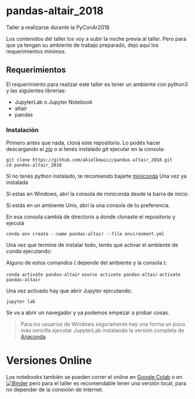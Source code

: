 # pandas-altair_2018
Taller a realizarse durante la PyConAr2018


Los contenidos del taller los voy a subir la noche previa al taller.
Pero para que ya tengan su ambiente de trabajo preparado, dejo aquí los requerimientos mínimos.




## Requerimientos

El requerimiento para realizar este taller es tener un ambiente con python3 y las siguientes librerías:

 - JupyterLab o Jupyter Notebook
 - altair
 - pandas


### Instalación

Primero antes que nada, cloná este repositorio. Lo podés hacer descargando el [zip](https://github.com/akielbowicz/pandas-altair_2018/archive/master.zip) o si tenés instalado _git_ ejecutar en la consola:

```
git clone https://github.com/akielbowicz/pandas-altair_2018.git
cd pandas-altair_2018
```

Si no tenés python instalado, te recomiendo bajarte [miniconda](https://conda.io/miniconda.html)
Una vez ya instalada

Si estas en Windows, abrí la consola de miniconda desde la barra de inicio.

Si estás en un ambiente Unix, abrí la una consola de tu preferencia.
 
En esa consola cambiá de directorio a donde clonaste el repositorio y ejecutá
 
```
conda env create --name pandas-altair --file environment.yml
```

Una vez que termine de instalar todo, tenés que activar el ambiente de _conda_ ejecutando:

Alguno de estos comandos ( depende del ambiente y la consola ):

`conda activate pandas-altair`
`source activate pandas-altair`
`activate pandas-altair`

Una vez activado hay que abrir Jupyter ejecutando:

`jupyter lab`

Se va a abrir un navegador y ya podemos empezar a probar cosas.


> Para los usuarios de Windows seguramente hay una forma un poco más sencilla ejecutar JupyterLab
> instalando la versión completa de [Anaconda](https://conda.io/docs/user-guide/install/windows.html).


# Versiones Online

Los notebooks también se pueden correr el online en [Google Colab](https://colab.research.google.com/github/akielbowicz/pandas-altair_2018/blob/master/notebooks/Indice.ipynb) o en [![Binder](https://mybinder.org/badge_logo.svg)](https://mybinder.org/v2/gh/akielbowicz/pandas-altair_2018/master?filepath=notebooks%2FIndice.ipynb) pero para el taller es recomendable tener una versión local, para no depender de la conexión de internet.